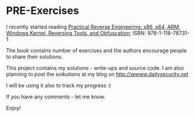PRE-Exercises
=============
I recently started reading <a href="http://eu.wiley.com/WileyCDA/WileyTitle/productCd-1118787315.html" target="_blank">Practical Reverse Engineering: x86, x64, ARM, Windows Kernel, Reversing Tools, and Obfuscation</a>; ISBN: 978-1-118-78731-1

The book contains number of exercises and the authors encourage people to share their solutions. 

This project contains my solutions - write-ups and source code. 
I am also planning to post the soikutions at my blog on <a href="http://wwww.dailysecurity.net" target="_blank">http://wwww.dailysecurity.net</a>

I will be using it also to track my progress :)

If you have any comments - let me know.

Enjoy!


